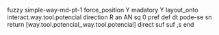 fuzzy simple-way-md-pt-1
   force_position Y
   madatory Y
   layout_onto interact.way.tool.potencial
   direction R
   an AN
   sq 0
   pref 
   def 
    dt pode-se
    sn 
    return [way.tool.potencial,,way.tool.potencial]
    direct 
   suf 
   suf ,s
end
